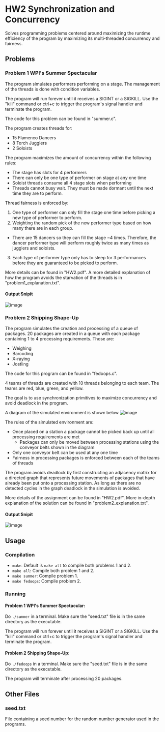 # HW2 Synchronization and Concurrency

Solves programming problems centered around maximizing the runtime efficiency of the program by maximizing its multi-threaded concurrency and fairness.

## Problems

### Problem 1 WPI's Summer Spectacular

The program simulates performers performing on a stage. The management of the threads is done with condition variables.

The program will run forever until it receives a SIGINT or a SIGKILL.
Use the "kill" command or ctrl+c to trigger the program's signal handler and
terminate the program.

The code for this problem can be found in "summer.c".

The program creates threads for:
- 15 Flamenco Dancers
- 8 Torch Jugglers
- 2 Soloists

The program maximizes the amount of concurrency within the following rules:
- The stage has slots for 4 performers
- There can only be one type of performer on stage at any one time
- Soloist threads consume all 4 stage slots when performing
- Threads cannot busy wait. They must be made dormant until the next time they are to perform.

Thread fairness is enforced by:
1. One type of performer can only fill the stage one time before picking a new type of performer to perform.
2. Weighting the random pick of the new performer type based on how many there are in each group.
  - There are 15 dancers so they can fill the stage ~4 times. Therefore, the dancer performer type will perform roughly twice as many times as jugglers and soloists.
3. Each type of performer type only has to sleep for 3 performances before they are guaranteed to be picked to perform.

More details can be found in "HW2.pdf".
A more detailed explanation of how the program avoids the starvation of the threads is in "problem1_explanation.txt".

#### Output Snipit

![image](https://user-images.githubusercontent.com/32044950/120704898-27103480-c485-11eb-9e3e-08d941414ccc.png)

### Problem 2 Shipping Shape-Up

The program simulates the creation and processing of a queue of packages. 20 packages are created in a queue with each package containing 1 to 4 processing requirements.
Those are: 
- Weighing
- Barcoding
- X-raying
- Jostling

The code for this program can be found in "fedoops.c".

4 teams of threads are created with 10 threads belonging to each team. The teams are red, blue, green, and yellow.

The goal is to use synchronization primitives to maximize concurrency and avoid deadlock in the program.

A diagram of the simulated environment is shown below
![image](https://user-images.githubusercontent.com/32044950/120705799-43f93780-c486-11eb-8b9d-f0638febcad7.png)

The rules of the simulated environment are:
- Once placed on a station a package cannot be picked back up until all processing requirements are met
  - Packages can only be moved between processing stations using the conveyor belts shown in the diagram
- Only one conveyor belt can be used at any one time
- Fairness in processing packages is enforced between each of the teams of threads

The program avoids deadlock by first constructing an adjacency matrix for a
directed graph that represents future movements of packages that have already
been put onto a processing station. As long as there are no detected cycles in the graph
deadlock in the simulation is avoided.

More details of the assignment can be found in "HW2.pdf".
More in-depth explanation of the solution can be found in "problem2_explanation.txt".

#### Output Snipit

![image](https://user-images.githubusercontent.com/32044950/120707995-fe8a3980-c488-11eb-8d29-938cfc5f61f5.png)

## Usage

### Compilation
- `make`: Default is `make all` to compile both problems 1 and 2.
- `make all`: Compile both problem 1 and 2.
- `make summer`: Compile problem 1.
- `make fedoops`: Compile problem 2.

### Running
#### Problem 1 WPI's Summer Spectacular:
Do `./summer` in a terminal.
Make sure the "seed.txt" file is in the same directory as the executable.

The program will run forever until it receives a SIGINT or a SIGKILL.
Use the "kill" command or ctrl+c to trigger the program's signal handler and
terminate the program.

#### Problem 2 Shipping Shape-Up:
Do `./fedoops` in a terminal.
Make sure the "seed.txt" file is in the same directory as the executable.

The program will terminate after processing 20 packages.

## Other Files

### seed.txt
File containing a seed number for the random number generator used in the programs.
